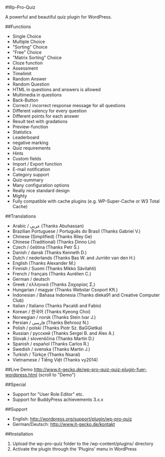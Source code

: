 #Wp-Pro-Quiz

A powerful and beautiful quiz plugin for WordPress.

##Functions
- Single Choice
- Multiple Choice
- "Sorting" Choice
- "Free" Choice
- "Matrix Sorting" Choice
- Cloze function
- Assessment
- Timelimit
- Random Answer
- Random Question
- HTML in questions and answers is allowed
- Multimedia in questions
- Back-Button
- Correct / incorrect response message for all questions
- Different valency for every question
- Different points for each answer
- Result text with gradations
- Preview-function
- Statistics
- Leaderboard
- negative marking
- Quiz requirements
- Hints
- Custom fields
- Import / Export function
- E-mail notification
- Category support
- Quiz-summary
- Many configuration options
- Really nice standard design
- Mighty
- Fully compatible with cache plugins (e.g. WP-Super-Cache or W3 Total Cache)


##Translations
- Arabic / عربي (Thanks Abuhassan)
- Brazilian Portuguese / Português do Brasil (Thanks Gabriel V.)
- Chinese (Simplified) (Thanks Riley Ge)
- Chinese (Traditional) (Thanks Dinno Lin)
- Czech / čeština (Thanks Petr Š.)
- Danish / dansk (Thanks Kenneth D.)
- Dutch / nederlands (Thanks Bas W. and Jurriën van den H.)
- English (Thanks Alexander M.)
- Finnish / Suomi (Thanks Mikko Sävilahti)
- French / français (Thanks Aurélien C.)
- German / deutsch
- Greek / ελληνικά (Thanks Ζαχαρίας Σ.)
- Hungarian / magyar (Thanks Webstar Csoport Kft.)
- Indonesian / Bahasa Indonesia (Thanks dieka91 and Creative Computer Club)
- Italian / Italiano (Thanks Pacaldi and Fabio)
- Korean / 한국어 (Thanks Kyeong Choi)
- Norwegian / norsk (Thanks Stein Ivar J.)
- Persian / فارسی (Thanks Behrooz N.)
- Polish / polski (Thanks Piotr Sz. BaGGietka)
- Russian / русский (Thanks Sergei B. and Alex A.)
- Slovak / slovenščina (Thanks Martin D.)
- Spanish / español (Thanks Carlos R.)
- Swedish / svenska (Thanks Martin J.)
- Turkish / Türkçe (Thanks Nsaral)
- Vietnamese / Tiếng Việt (Thanks vy2014)

##Live Demo
http://www.it-gecko.de/wp-pro-quiz-quiz-plugin-fuer-wordpress.html (scroll to "Demo")

##Special
- Support for "User Role Editor" etc.
- Support for BuddyPress achievements 3.x.x

##Support
- English: http://wordpress.org/support/plugin/wp-pro-quiz
- German/Deutsch: http://www.it-gecko.de/kontakt

##Installation

1. Upload the wp-pro-quiz folder to the /wp-content/plugins/ directory
2. Activate the plugin through the 'Plugins' menu in WordPress
